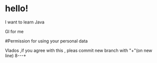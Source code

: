 # hello!

I want to learn Java

Gl for me

#Permission for using your personal data

Vlados ,if you agree with this , pleas commit new branch with "+"(on new line)
8---+
